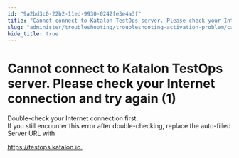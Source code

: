 ```yaml
---
id: "9a2bd3c0-22b2-11ed-9930-0242fe3e4a3f"
title: "Cannot connect to Katalon TestOps server. Please check your Internet connection and try again (1)"
slug: "administer/troubleshooting/troubleshooting-activation-problem/cannot-connect-to-katalon-testops-server.-please-check-your-internet-connection-and-try-again-1"
hide_title: true
---
```


# <a id="troubleshooting-5071" class="anchor_top_offset"/><a id="ariaid-title1" class="anchor_top_offset"/>Cannot connect to Katalon TestOps server. Please check your Internet connection and try again (1)

<section xmlns="http://www.w3.org/1999/xhtml" className="section condition"> </section> 
<div xmlns="http://www.w3.org/1999/xhtml" className="bodydiv troubleSolution"><section className="section remedy"><div className="li step p"><span className="ph cmd">Double-check your Internet connection first.</span><div className="itemgroup info">If you still encounter this error after double-checking, replace the auto-filled Server URL with <p className="p"><a className="xref j-external-link" href="https://testops.katalon.io/" target="_blank">https://testops.katalon.io.</a></p></div></div></section></div>
